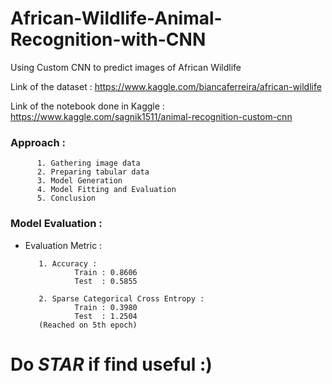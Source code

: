 # African-Wildlife-Animal-Recognition-with-CNN
Using Custom CNN to predict images of African Wildlife

Link of the dataset : https://www.kaggle.com/biancaferreira/african-wildlife

Link of the notebook done in Kaggle : https://www.kaggle.com/sagnik1511/animal-recognition-custom-cnn

### Approach : 

          1. Gathering image data 
          2. Preparing tabular data
          3. Model Generation 
          4. Model Fitting and Evaluation
          5. Conclusion
          
          
### Model Evaluation :

* Evaluation Metric :  

         1. Accuracy :
                 Train : 0.8606
                 Test  : 0.5855
                 
         2. Sparse Categorical Cross Entropy :
                 Train : 0.3980
                 Test  : 1.2504
         (Reached on 5th epoch)

# Do ***STAR*** if find useful :)
